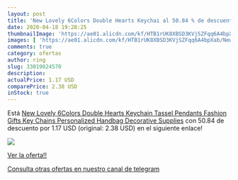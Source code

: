 ```yaml
---
layout: post
title: 'New Lovely 6Colors Double Hearts Keychai al 50.84 % de descuento'
date: 2020-04-18 19:28:25
thumbnailImage: 'https://ae01.alicdn.com/kf/HTB1rUK8XBSD3KVjSZFqq6A4bpXab/New-Lovely-6Colors-Double-Hearts-Keychain-Tassel-Pendants-Fashion-Gifts-Key-Chains-Personalized-Handbag-Decorative-Supplies.jpg_350x350._SL200_.jpg'
images: [ 'https://ae01.alicdn.com/kf/HTB1rUK8XBSD3KVjSZFqq6A4bpXab/New-Lovely-6Colors-Double-Hearts-Keychain-Tassel-Pendants-Fashion-Gifts-Key-Chains-Personalized-Handbag-Decorative-Supplies.jpg_350x350._SL200_.jpg' ]
comments: true
category: ofertas
author: ring
slug: 33019024570
description:
actualPrice: 1.17 USD
comparePrice: 2.38 USD
inStock: true
---
```


Está [New Lovely 6Colors Double Hearts Keychain Tassel Pendants Fashion Gifts Key Chains Personalized Handbag Decorative Supplies](https://www.amazon.com/dp/33019024570/?tag=redken08-20) con 50.84 de descuento por 1.17 USD (original: 2.38 USD) en el siguiente enlace!

[![](https://ae01.alicdn.com/kf/HTB1rUK8XBSD3KVjSZFqq6A4bpXab/New-Lovely-6Colors-Double-Hearts-Keychain-Tassel-Pendants-Fashion-Gifts-Key-Chains-Personalized-Handbag-Decorative-Supplies.jpg_350x350._SL200_.jpg)](https://www.amazon.com/dp/33019024570/?tag=redken08-20)

[Ver la oferta!!](https://www.amazon.com/dp/33019024570/?tag=redken08-20)

[Consulta otras ofertas en nuestro canal de telegram](https://t.me/s/ofertas25)
